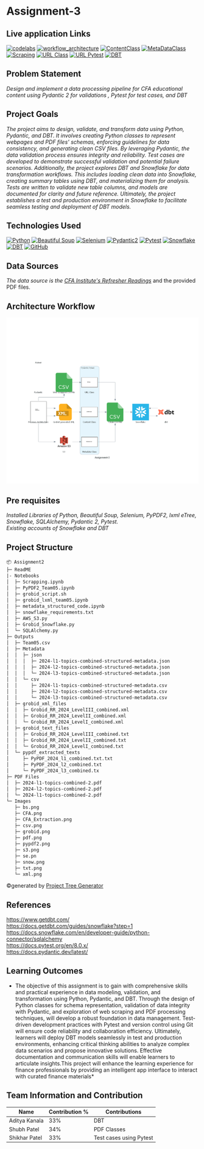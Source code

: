 # Assignment-3

## Live application Links
[![codelabs](https://img.shields.io/badge/codelabs-4285F4?style=for-the-badge&logo=codelabs&logoColor=white)](https://codelabs-preview.appspot.com/?file_id=1H02nPi64xmAH9DNvVs2ri15O0f36IX3hWvasRI22rFc#0)
[![workflow_architecture](https://img.shields.io/badge/workflow_architecture-FC6600?style=for-the-badge&logo=jupyter&logoColor=white)](https://colab.research.google.com/drive/1mFdMZSsqFS_wx-s1YmbbTsBmJW3ccKKE?authuser=0#scrollTo=O8kkuKhPSr-F)
[![ContentClass](https://img.shields.io/badge/Colab-FC6600?style=for-the-badge&logo=jupyter&logoColor=white)](https://colab.research.google.com/drive/1Ps4G5vtSXceOwaeTq-MAmqW4XhhiCL2S?usp=sharing)
[![MetaDataClass](https://img.shields.io/badge/Colab-FC6600?style=for-the-badge&logo=jupyter&logoColor=white)](https://colab.research.google.com/drive/1PWYawjrdHzW1C0Tv5I-lJP9EMANxLeH0?usp=sharing)
[![Scraping](https://img.shields.io/badge/Scraping-FC6600?style=for-the-badge&logo=jupyter&logoColor=white)](https://colab.research.google.com/drive/1sEYmKrq0sT9y6D0vvALnOu_VZR4cdiwp?usp=sharing)
[![URL Class](https://img.shields.io/badge/URLClass-f97f50?style=for-the-badge&logo=jupyter&logoColor=white)](https://colab.research.google.com/drive/1h0C14B32Y8jkV3TFu2sGFKpvRSONiUgD?usp=sharing)
[![URL Pytest](https://img.shields.io/badge/URLPytest-f97f50?style=for-the-badge&logo=jupyter&logoColor=white)](https://colab.research.google.com/drive/1783CT_UxNxehwD4aHUnoLa3H4xbAon8J?usp=sharing)
[![DBT](https://img.shields.io/badge/DBT-f97f50?style=for-the-badge&logo=jupyter&logoColor=white)](https://colab.research.google.com/drive/11LC8msRagg2MV6e83Q-AYY7wZ5S9anWY#scrollTo=Zq9RiaaUFyMk)


## Problem Statement
*Design and implement a data processing pipeline for CFA educational content using Pydantic 2 for validations , Pytest for test cases, and DBT*

## Project Goals
*The project aims to design, validate, and transform data using Python, Pydantic, and DBT. It involves creating Python classes to represent webpages and PDF files' schemas, enforcing guidelines for data consistency, and generating clean CSV files. By leveraging Pydantic, the data validation process ensures integrity and reliability. Test cases are developed to demonstrate successful validation and potential failure scenarios. Additionally, the project explores DBT and Snowflake for data transformation workflows. This includes loading clean data into Snowflake, creating summary tables using DBT, and materializing them for analysis. Tests are written to validate new table columns, and models are documented for clarity and future reference. Ultimately, the project establishes a test and production environment in Snowflake to facilitate seamless testing and deployment of DBT models.*

## Technologies Used
[![Python](https://img.shields.io/badge/Python-FFD43B?style=for-the-badge&logo=python&logoColor=blue)](https://www.python.org/)
[![Beautiful Soup](https://img.shields.io/badge/beautiful_soup-109989?style=for-the-badge&logo=beautiful_soup&logoColor=white)](https://pypi.org/project/beautifulsoup4/)
[![Selenium](https://img.shields.io/badge/Selenium-39e75f?style=for-the-badge&logo=selenium&logoColor=blue)](https://www.selenium.dev/)
[![Pydantic2](https://img.shields.io/badge/Pydantic_2-EF007E?style=for-the-badge&logo=pydantic&logoColor=blue)](https://docs.pydantic.dev/latest/)
[![Pytest](https://img.shields.io/badge/Pytest-D4E86D?style=for-the-badge&logo=pytest&logoColor=white)](https://docs.pytest.org/en/8.0.x/)
[![Snowflake](https://img.shields.io/badge/Snowflake-90e0ef?style=for-the-badge&logo=snowflake&logoColor=blue)](https://www.snowflake.com/en/)
[![DBT](https://img.shields.io/badge/DBT-f97f50?style=for-the-badge&logo=dbt&logoColor=white)](https://www.getdbt.com/)
[![GitHub](https://img.shields.io/badge/GitHub-100000?style=for-the-badge&logo=github&logoColor=white)](https://github.com/)

## Data Sources
*The data source is the [CFA Institute's Refresher Readings](https://www.cfainstitute.org/membership/professional-development/refresher-readings/#sort=%40refreadingcurriculumyear%20descending)* and the provided PDF files.

## Architecture Workflow
![CFA Workflow](https://github.com/BigDataIA-Spring2024-Sec1-Team5/Assignment-3/blob/main/Images/Assignment-3.png)

## Pre requisites
*Installed Libraries of Python, Beautiful Soup, Selenium, PyPDF2, lxml eTree, Snowflake, SQLAlchemy, Pydantic 2, Pytest. <br>
Existing accounts of Snowflake and DBT*

## Project Structure
```
📦 Assignment2
├─ ReadME
|- Notebooks
│  ├─ Scrapping.ipynb
│  ├─ PyPDF2_Team05.ipynb
│  ├─ grobid_script.sh
│  ├─ grobid_lxml_team05.ipynb
│  ├─ metadata_structured_code.ipynb
│  ├─ snowflake_requirements.txt
│  ├─ AWS_S3.py
│  ├─ Grobid_Snowflake.py
│  └─ SQLAlchemy.py
├─ Outputs
│  ├─ Team05.csv
│  ├─ Metadata
│  │  ├─ json
│  │  │  ├─ 2024-l1-topics-combined-structured-metadata.json
│  │  │  ├─ 2024-l2-topics-combined-structured-metadata.json
│  │  │  └─ 2024-l3-topics-combined-structured-metadata.json
│  │  └─ csv
│  │     ├─ 2024-l1-topics-combined-structured-metadata.csv
│  │     ├─ 2024-l2-topics-combined-structured-metadata.csv
│  │     └─ 2024-l3-topics-combined-structured-metadata.csv
│  ├─ grobid_xml_files
│  │  ├─ Grobid_RR_2024_LevelIII_combined.xml
│  │  ├─ Grobid_RR_2024_LevelII_combined.xml
│  │  └─ Grobid_RR_2024_LevelI_combined.xml
│  ├─ grobid_text_files
│  │  ├─ Grobid_RR_2024_LevelIII_combined.txt
│  │  ├─ Grobid_RR_2024_LevelII_combined.txt
│  │  └─ Grobid_RR_2024_LevelI_combined.txt
│  └─ pypdf_extracted_texts
│     ├─ PyPDF_2024_l1_combined.txt.txt
│     ├─ PyPDF_2024_l2_combined.txt
│     └─ PyPDF_2024_l3_combined.tx
├─ PDF Files
│  ├─ 2024-l1-topics-combined-2.pdf
│  ├─ 2024-l2-topics-combined-2.pdf
│  └─ 2024-l1-topics-combined-2.pdf
└─ Images
   ├─ bs.png
   ├─ CFA.png
   ├─ CFA_Extraction.png
   ├─ csv.png
   ├─ grobid.png
   ├─ pdf.png
   ├─ pypdf2.png
   ├─ s3.png
   ├─ se.pn
   ├─ snow.png
   ├─ txt.png
   └─ xml.png
```
©generated by [Project Tree Generator](https://woochanleee.github.io/project-tree-generator)

## References
https://www.getdbt.com/ <br>
https://docs.getdbt.com/guides/snowflake?step=1 <br>
https://docs.snowflake.com/en/developer-guide/python-connector/sqlalchemy  <br>
https://docs.pytest.org/en/8.0.x/ <br>
https://docs.pydantic.dev/latest/

## Learning Outcomes
* The objective of this assignment is to gain with comprehensive skills and practical experience in data modeling, validation, and transformation using Python, Pydantic, and DBT. Through the design of Python classes for schema representation, validation of data integrity with Pydantic, and exploration of web scraping and PDF processing techniques, will develop a robust foundation in data management. Test-driven development practices with Pytest and version control using Git will ensure code reliability and collaboration efficiency. Ultimately, learners will deploy DBT models seamlessly in test and production environments, enhancing critical thinking abilities to analyze complex data scenarios and propose innovative solutions. Effective documentation and communication skills will enable learners to articulate insights.This project will enhance the learning experience for finance professionals by providing an intelligent app interface to interact with curated finance materials*

## Team Information and Contribution 

Name | Contribution %| Contributions |
--- |--- | --- |
Aditya Kanala | 33% | DBT|
Shubh Patel | 34% | PDF Classes |
Shikhar Patel | 33% | Test cases using Pytest|

